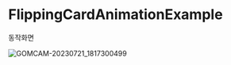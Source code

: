 # FlippingCardAnimationExample

동작화면

![GOMCAM-20230721_1817300499](https://github.com/lukewire129/FlippingCardAnimationExample/assets/54387261/a1f7d7c7-5f6b-44b5-9a6a-cb4f9d6b214e)
